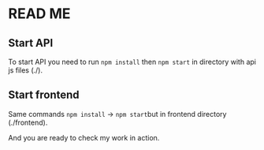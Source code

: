 # READ ME


## Start API

To start API you need to run `npm install` then `npm start` in directory with api js files (./). 

## Start frontend 
Same commands `npm install` -> `npm start`but in frontend directory (./frontend).

And you are ready to check my work in action.
